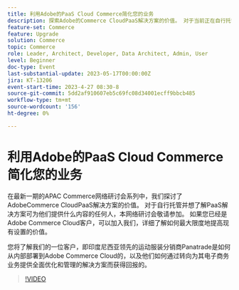 ```yaml
---
title: 利用Adobe的PaaS Cloud Commerce简化您的业务
description: 探索Adobe的Commerce CloudPaaS解决方案的价值。 对于当前正在自行托管并想了解PaaS解决方案可为他们提供什么内容的任何人，本次网络研讨会敬请参加。
feature-set: Commerce
feature: Upgrade
solution: Commerce
topic: Commerce
role: Leader, Architect, Developer, Data Architect, Admin, User
level: Beginner
doc-type: Event
last-substantial-update: 2023-05-17T00:00:00Z
jira: KT-13206
event-start-time: 2023-4-27 08:30-8
source-git-commit: 5dd2af910607eb5c69fc08d34001ecff9bbcb485
workflow-type: tm+mt
source-wordcount: '156'
ht-degree: 0%

---
```



# 利用Adobe的PaaS Cloud Commerce简化您的业务

在最新一期的APAC Commerce网络研讨会系列中，我们探讨了AdobeCommerce CloudPaaS解决方案的价值。 对于自行托管并想了解PaaS解决方案可为他们提供什么内容的任何人，本网络研讨会敬请参加。 如果您已经是Adobe Commerce Cloud客户，可以加入我们，详细了解如何最大限度地提高现有设置的价值。

您将了解我们的一位客户，即印度尼西亚领先的运动服装分销商Panatrade是如何从内部部署到Adobe Commerce Cloud的，以及他们如何通过转向为其电子商务业务提供全面优化和管理的解决方案而获得回报的。

>[!VIDEO](https://video.tv.adobe.com/v/3419132/?learn=on)
